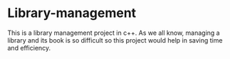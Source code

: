 # Library-management

This is a library management project in c++. As we all know, managing a library and its book is so difficult so this project would help in saving time and efficiency.
